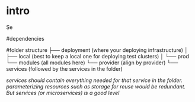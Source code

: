 # intro
Se

#dependencies


#folder structure
├── deployment    (where your deploying infrastructure)
│   ├── local     (best to keep a local one for deploying test clusters)
│   └── prod
└── modules        (all modules here)
    └── provider         (align by provider)
        └── services  (followed by the services in the folder)

*services should contain everything needed for that service in the folder.  parameterizing resources such as storage for reuse would be redundant.  But services (or microservices) is a good level*